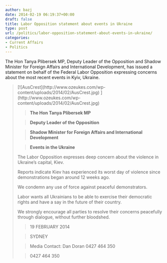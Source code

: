 ```yaml
---
author: bazj
date: 2014-02-19 06:19:37+00:00
draft: false
title: Labor Opposition statement about events in Ukraine
type: post
url: /politics/labor-opposition-statement-about-events-in-ukraine/
categories:
- Current Affairs
- Politics
---
```


The Hon Tanya Plibersek MP, Deputy Leader of the Opposition and Shadow Minister for Foreign Affairs and International Development, has issued a statement on behalf of the Federal Labor Opposition expressing concerns about the most recent events in Kyiv, Ukraine.




<blockquote>[![AusCrest](http://www.ozeukes.com/wp-content/uploads/2014/02/AusCrest.jpg)
](http://www.ozeukes.com/wp-content/uploads/2014/02/AusCrest.jpg)

> 
> **The Hon Tanya Plibersek MP**
> 
> 

> 
> **Deputy Leader of the Opposition**
> 
> 

> 
> **Shadow Minister for Foreign Affairs and International Development**
> 
> 

> 
> **Events in the Ukraine**
> 
> 
The Labor Opposition expresses deep concern about the violence in Ukraine’s capital, Kiev.

Reports indicate Kiev has experienced its worst day of violence since demonstrations began around 12 weeks ago.

We condemn any use of force against peaceful demonstrators.

Labor wants all Ukrainians to be able to exercise their democratic rights and have a say in the future of their country.

We strongly encourage all parties to resolve their concerns peacefully through dialogue, without further bloodshed.  

> 
> 19 FEBRUARY 2014
> 
> 

> 
> SYDNEY
> 
> 

> 
> Media Contact: Dan Doran 0427 464 350 
> 
> 

> 
> 0427 464 350
> 
> 
</blockquote>
